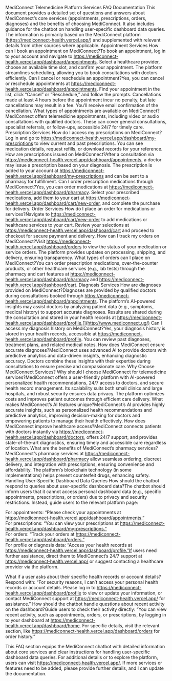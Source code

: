 MediConnect Telemedicine Platform Services FAQ Documentation
This document provides a detailed set of questions and answers about MediConnect’s core services (appointments, prescriptions, orders, diagnoses) and the benefits of choosing MediConnect. It also includes guidance for the chatbot on handling user-specific dashboard data queries. The information is primarily based on the MediConnect platform (https://mediconnect-health.vercel.app/) and supplemented with relevant details from other sources where applicable.
Appointment Services
How can I book an appointment on MediConnect?To book an appointment, log in to your account and navigate to https://mediconnect-health.vercel.app/dashboard/appointments. Select a healthcare provider, choose an available time slot, and confirm your appointment. The platform streamlines scheduling, allowing you to book consultations with doctors efficiently.
Can I cancel or reschedule an appointment?Yes, you can cancel or reschedule appointments at https://mediconnect-health.vercel.app/dashboard/appointments. Find your appointment in the list, click “Cancel” or “Reschedule,” and follow the prompts. Cancellations made at least 4 hours before the appointment incur no penalty, but late cancellations may result in a fee. You’ll receive email confirmation of the cancellation.
What types of appointments are available on MediConnect?MediConnect offers telemedicine appointments, including video or audio consultations with qualified doctors. These can cover general consultations, specialist referrals, or follow-ups, accessible 24/7 for timely care.
Prescription Services
How do I access my prescriptions on MediConnect?Log in and go to https://mediconnect-health.vercel.app/dashboard/my-prescriptions to view current and past prescriptions. You can see medication details, request refills, or download records for your reference.
How are prescriptions issued on MediConnect?After a consultation via https://mediconnect-health.vercel.app/dashboard/appointments, a doctor may issue a prescription based on your diagnosis. The prescription is added to your account at https://mediconnect-health.vercel.app/dashboard/my-prescriptions and can be sent to a pharmacy for fulfillment.
Can I order prescription medications through MediConnect?Yes, you can order medications at https://mediconnect-health.vercel.app/dashboard/pharmacy. Select your prescribed medications, add them to your cart at https://mediconnect-health.vercel.app/dashboard/cart/new-order, and complete the purchase for delivery.
Order Services
How do I place an order for medications or services?Navigate to https://mediconnect-health.vercel.app/dashboard/cart/new-order to add medications or healthcare services to your cart. Review your selections at https://mediconnect-health.vercel.app/dashboard/cart and proceed to checkout for secure payment and delivery.
How can I track my orders on MediConnect?Visit https://mediconnect-health.vercel.app/dashboard/orders to view the status of your medication or service orders. The platform provides updates on processing, shipping, and delivery, ensuring transparency.
What types of orders can I place on MediConnect?You can order prescription medications, over-the-counter products, or other healthcare services (e.g., lab tests) through the pharmacy and cart features at https://mediconnect-health.vercel.app/dashboard/pharmacy and https://mediconnect-health.vercel.app/dashboard/cart.
Diagnosis Services
How are diagnoses provided on MediConnect?Diagnoses are provided by qualified doctors during consultations booked through https://mediconnect-health.vercel.app/dashboard/appointments. The platform’s AI-powered insights may assist doctors by analyzing patient data (e.g., symptoms, medical history) to support accurate diagnoses. Results are shared during the consultation and stored in your health records at https://mediconnect-health.vercel.app/dashboard/profile.[](http://www.mediconnect.ug/)
Can I access my diagnosis history on MediConnect?Yes, your diagnosis history is stored in your health records, accessible at https://mediconnect-health.vercel.app/dashboard/profile. You can review past diagnoses, treatment plans, and related medical notes.
How does MediConnect ensure accurate diagnoses?MediConnect uses advanced AI to provide doctors with predictive analytics and data-driven insights, enhancing diagnostic accuracy. Doctors combine these insights with their expertise during consultations to ensure precise and compassionate care.
Why Choose MediConnect Services?
Why should I choose MediConnect for telemedicine services?MediConnect offers a user-friendly platform with AI-powered personalized health recommendations, 24/7 access to doctors, and secure health record management. Its scalability suits both small clinics and large hospitals, and robust security ensures data privacy. The platform optimizes costs and improves patient outcomes through efficient care delivery.
What makes MediConnect’s AI features unique?MediConnect’s AI provides highly accurate insights, such as personalized health recommendations and predictive analytics, improving decision-making for doctors and empowering patients to manage their health effectively.
How does MediConnect improve healthcare access?MediConnect connects patients with doctors instantly via https://mediconnect-health.vercel.app/dashboard/doctors, offers 24/7 support, and provides state-of-the-art diagnostics, ensuring timely and accessible care regardless of location.
What are the benefits of MediConnect’s pharmacy services?MediConnect’s pharmacy services at https://mediconnect-health.vercel.app/dashboard/pharmacy allow seamless ordering, discreet delivery, and integration with prescriptions, ensuring convenience and affordability. The platform’s blockchain technology (in some implementations) helps prevent counterfeit drugs, enhancing safety.
Handling User-Specific Dashboard Data Queries
How should the chatbot respond to queries about user-specific dashboard data?The chatbot should inform users that it cannot access personal dashboard data (e.g., specific appointments, prescriptions, or orders) due to privacy and security restrictions. Instead, guide users to the relevant platform page:  

For appointments: “Please check your appointments at https://mediconnect-health.vercel.app/dashboard/appointments.”  
For prescriptions: “You can view your prescriptions at https://mediconnect-health.vercel.app/dashboard/my-prescriptions.”  
For orders: “Track your orders at https://mediconnect-health.vercel.app/dashboard/orders.”  
For profile or diagnosis data: “Access your health records at https://mediconnect-health.vercel.app/dashboard/profile.”If users need further assistance, direct them to MediConnect’s 24/7 support at https://mediconnect-health.vercel.app/ or suggest contacting a healthcare provider via the platform.

What if a user asks about their specific health records or account details?Respond with: “For security reasons, I can’t access your personal health records or account details. Please log in to https://mediconnect-health.vercel.app/dashboard/profile to view or update your information, or contact MediConnect support at https://mediconnect-health.vercel.app/ for assistance.”
How should the chatbot handle questions about recent activity on the dashboard?Guide users to check their activity directly: “You can view recent activity, such as appointments, orders, or prescriptions, by logging in to your dashboard at https://mediconnect-health.vercel.app/dashboard/home. For specific details, visit the relevant section, like https://mediconnect-health.vercel.app/dashboard/orders for order history.”

This FAQ section equips the MediConnect chatbot with detailed information about core services and clear instructions for handling user-specific dashboard data queries. For additional details or to explore the platform, users can visit https://mediconnect-health.vercel.app/. If more services or features need to be added, please provide further details, and I can update the documentation.